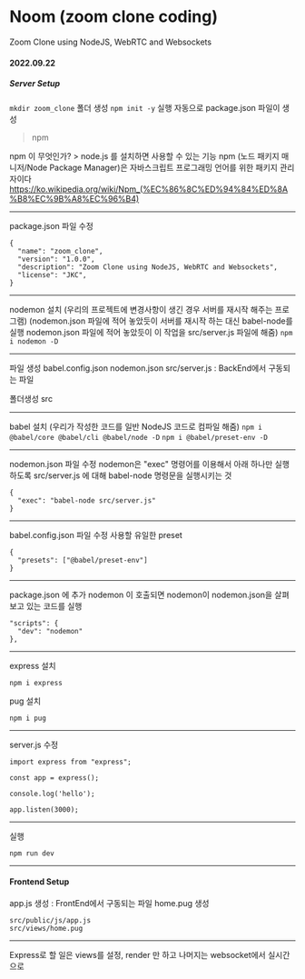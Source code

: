 # Noom (zoom clone coding)

Zoom Clone using NodeJS, WebRTC and Websockets

#### 2022.09.22

##### Server Setup

`mkdir zoom_clone` 폴더 생성
`npm init -y` 실행
자동으로 package.json 파일이 생성

> npm

npm 이 무엇인가? > node.js 를 설치하면 사용할 수 있는 기능
npm (노드 패키지 매니저/Node Package Manager)은 자바스크립트 프로그래밍 언어를 위한 패키지 관리자이다
https://ko.wikipedia.org/wiki/Npm_(%EC%86%8C%ED%94%84%ED%8A%B8%EC%9B%A8%EC%96%B4)

---

package.json 파일 수정

```
{
  "name": "zoom_clone",
  "version": "1.0.0",
  "description": "Zoom Clone using NodeJS, WebRTC and Websockets",
  "license": "JKC",
}
```

---

nodemon 설치
(우리의 프로젝트에 변경사항이 생긴 경우 서버를 재시작 해주는 프로그램)
(nodemon.json 파일에 적어 놓았듯이 서버를 재시작 하는 대신 babel-node를 실행
nodemon.json 파일에 적어 놓았듯이 이 작업을 src/server.js 파일에 해줌)
`npm i nodemon -D`

---

파일 생성
babel.config.json
nodemon.json
src/server.js : BackEnd에서 구동되는 파일

폴더생성
src

---

babel 설치
(우리가 작성한 코드를 일반 NodeJS 코드로 컴파일 해줌)
`npm i @babel/core @babel/cli @babel/node -D`
`npm i @babel/preset-env -D`

---

nodemon.json 파일 수정
nodemon은 "exec" 명령어를 이용해서 아래 하나만 실행하도록
src/server.js 에 대해 babel-node 명령문을 실행시키는 것

```
{
  "exec": "babel-node src/server.js"
}
```

---

babel.config.json 파일 수정
사용할 유일한 preset

```
{
  "presets": ["@babel/preset-env"]
}
```

---

package.json 에 추가
nodemon 이 호출되면 nodemon이 nodemon.json을 살펴보고 있는 코드를 실행

```
"scripts": {
  "dev": "nodemon"
},
```

---

express 설치

`npm i express`

pug 설치

`npm i pug`

---

server.js 수정

```
import express from "express";

const app = express();

console.log('hello');

app.listen(3000);
```

---

실행

`npm run dev`

---

#### Frontend Setup

app.js 생성 : FrontEnd에서 구동되는 파일
home.pug 생성

```
src/public/js/app.js
src/views/home.pug
```

---

Express로 할 일은 views를 설정, render 만 하고
나머지는 websocket에서 실시간으로

